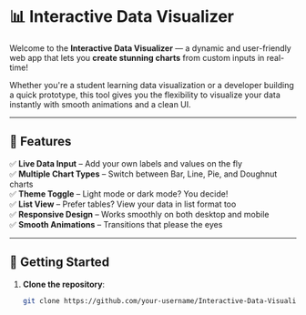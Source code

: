 # 📊 Interactive Data Visualizer

Welcome to the **Interactive Data Visualizer** — a dynamic and user-friendly web app that lets you **create stunning charts** from custom inputs in real-time!

Whether you're a student learning data visualization or a developer building a quick prototype, this tool gives you the flexibility to visualize your data instantly with smooth animations and a clean UI.

---

## 🌟 Features

✅ **Live Data Input** – Add your own labels and values on the fly  
✅ **Multiple Chart Types** – Switch between Bar, Line, Pie, and Doughnut charts  
✅ **Theme Toggle** – Light mode or dark mode? You decide!  
✅ **List View** – Prefer tables? View your data in list format too  
✅ **Responsive Design** – Works smoothly on both desktop and mobile  
✅ **Smooth Animations** – Transitions that please the eyes  

---

## 🚀 Getting Started

1. **Clone the repository**:
   ```bash
   git clone https://github.com/your-username/Interactive-Data-Visualizer.git
